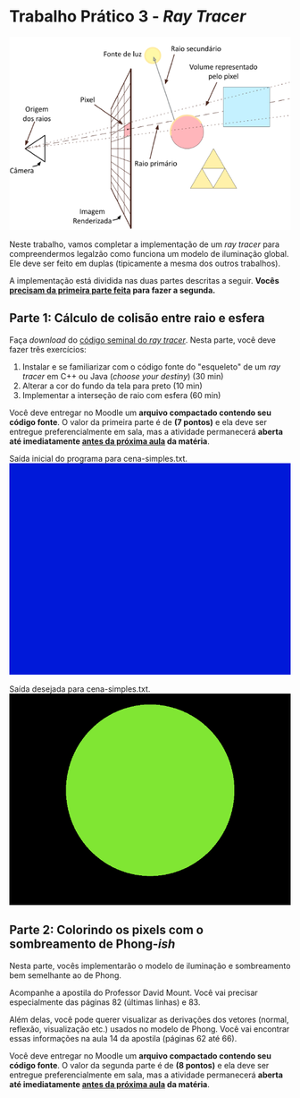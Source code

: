 # Trabalho Prático 3 - _Ray Tracer_

![Esquema de um ray tracer](../../images/ray-tracing.png)

Neste trabalho, vamos completar a implementação de um _ray tracer_ para
compreendermos legalzão como funciona um modelo de iluminação global. Ele deve
ser feito em duplas (tipicamente a mesma dos outros trabalhos).

A implementação está dividida nas duas partes descritas a seguir. **Vocês <u>precisam da primeira parte feita</u> para fazer a segunda.**

## Parte 1: Cálculo de **colisão entre raio e esfera**

Faça _download_ do [código seminal do _ray tracer_](http://moodle.cefetmg.br/file.php/292/raytracer-colisao.zip).
Nesta parte, você deve fazer três exercícios:

1. Instalar e se familiarizar com o código fonte do "esqueleto" de um
  _ray tracer_ em C++ ou Java (_choose your destiny_) (30 min)
2. Alterar a cor do fundo da tela para preto (10 min)
3. Implementar a interseção de raio com esfera (60 min)


Você deve entregar no Moodle um **arquivo compactado contendo seu código fonte**.
O valor da primeira parte é de **(7 pontos)** e ela deve ser entregue preferencialmente
em sala, mas a atividade permanecerá **aberta até imediatamente <u>antes da próxima
aula</u> da matéria**.

Saída inicial do programa para cena-simples.txt.
![Uma imagem toda azul](images/cena-simples-inicial.png)

Saída desejada para cena-simples.txt.
![Uma imagem mostrando um círculo verde](images/cena-simples-objetivo.png)

## Parte 2: **Colorindo** os pixels com o sombreamento de Phong-_ish_

Nesta parte, vocês implementarão o modelo de iluminação e sombreamento bem semelhante ao de Phong.

Acompanhe a apostila do Professor David Mount.
Você vai precisar especialmente das páginas 82 (últimas linhas) e 83.

Além delas, você pode querer visualizar as derivações dos vetores (normal, reflexão, visualização etc.) usados no modelo de Phong. Você vai encontrar essas informações na aula 14 da apostila (páginas 62 até 66).

Você deve entregar no Moodle um **arquivo compactado contendo seu código fonte**.
O valor da segunda parte é de **(8 pontos)** e ela deve ser entregue preferencialmente
em sala, mas a atividade permanecerá **aberta até imediatamente <u>antes da próxima
aula</u> da matéria**.

